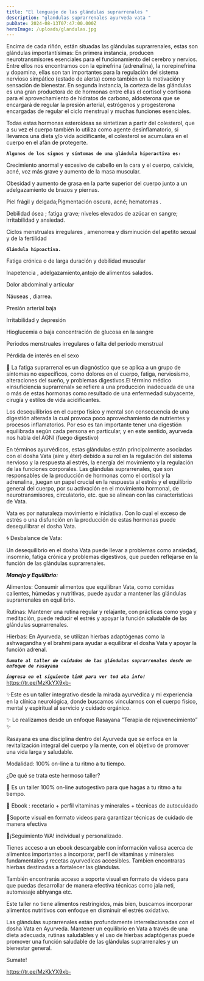 ```yaml
---
title: "El lenguaje de las glándulas suprarrenales "
description: "glandulas suprarrenales ayurveda vata "
pubDate: 2024-08-13T07:47:00.000Z
heroImage: /uploads/glandulas.jpg
---
```

Encima de cada riñón, están situadas las glándulas suprarrenales, estas son glándulas importantísimas: En primera instancia, producen neurotransmisores esenciales para el funcionamiento del cerebro y nervios. Entre ellos nos encontramos con la epinefrina (adrenalina), la norepinefrina y dopamina, ellas son tan importantes para la regulación del sistema nervioso simpático (estado de alerta) como también en la motivación y sensación de bienestar. En segunda instancia, la corteza de las glándulas es una gran productora de de hormonas entre ellas el cortisol y cortisona para el aprovechamiento de hidratos de carbono, aldosterona que se encargará de regular la presión arterial, estrógenos y progesterona encargadas de regular el ciclo menstrual y muchas funciones esenciales.

Todas estas hormonas esteroideas se sintetizan a partir del colesterol, que a su vez el cuerpo también lo utiliza como agente desinflamatorio, si llevamos una dieta y/o vida acidificante, el colesterol se acumulara en el cuerpo en el afán de protegerte.

**`Algunos de los signos y síntomas de una glándula hiperactiva es:`**

Crecimiento anormal y excesivo de cabello en la cara y el cuerpo, calvicie, acné, voz más grave y aumento de la masa muscular.

Obesidad y aumento de grasa en la parte superior del cuerpo junto a un adelgazamiento de brazos y piernas.

Piel frágil y delgada;Pigmentación oscura, acné; hematomas .

Debilidad ósea ; fatiga grave; niveles elevados de azúcar en sangre; irritabilidad y ansiedad.

Ciclos menstruales irregulares , amenorrea y disminución del apetito sexual y de la fertilidad

**`Glándula hipoactiva.`**

Fatiga crónica o de larga duración y debilidad muscular

Inapetencia , adelgazamiento,antojo de alimentos salados.

Dolor abdominal y articular

Náuseas , diarrea.

Presión arterial baja

Irritabilidad y depresión

Hioglucemia o baja concentración de glucosa en la sangre

Periodos menstruales irregulares o falta del periodo menstrual

Pérdida de interés en el sexo

🍃 La fatiga suprarrenal es un diagnóstico que se aplica a un grupo de síntomas no específicos, como dolores en el cuerpo, fatiga, nerviosismo, alteraciones del sueño, y problemas digestivos.El término médico «insuficiencia suprarrenal» se refiere a una producción inadecuada de una o más de estas hormonas como resultado de una enfermedad subyacente, cirugía y estilos de vida acidificantes.

Los desequilibrios en el cuerpo físico y mental son consecuencia de una digestión alterada la cual provoca poco aprovechamiento de nutrientes y procesos inflamatorios. Por eso es tan importante tener una digestión equilibrada según cada persona en particular, y en este sentido, ayurveda nos habla del AGNI (fuego digestivo)

En términos ayurvédicos, estas glándulas están principalmente asociadas con el dosha Vata (aire y éter) debido a su rol en la regulación del sistema nervioso y la respuesta al estrés, la energía del movimiento y la regulación de las funciones corporales. Las glándulas suprarrenales, que son responsables de la producción de hormonas como el cortisol y la adrenalina, juegan un papel crucial en la respuesta al estrés y el equilibrio general del cuerpo, por su activación en el movimiento hormonal, de neurotransmisores, circulatorio, etc. que se alinean con las características de Vata.

Vata es por naturaleza movimiento e iniciativa. Con lo cual el exceso de estrés o una disfunción en la producción de estas hormonas puede desequilibrar el dosha Vata.

🌀 Desbalance de Vata:

Un desequilibrio en el dosha Vata puede llevar a problemas como ansiedad, insomnio, fatiga crónica y problemas digestivos, que pueden reflejarse en la función de las glándulas suprarrenales.

***Manejo y Equilibrio:***

Alimentos: Consumir alimentos que equilibran Vata, como comidas calientes, húmedas y nutritivas, puede ayudar a mantener las glándulas suprarrenales en equilibrio.

Rutinas: Mantener una rutina regular y relajante, con prácticas como yoga y meditación, puede reducir el estrés y apoyar la función saludable de las glándulas suprarrenales.

Hierbas: En Ayurveda, se utilizan hierbas adaptógenas como la ashwagandha y el brahmi para ayudar a equilibrar el dosha Vata y apoyar la función adrenal.

***`Sumate al taller de cuidados de las glándulas suprarrenales desde un enfoque de rasayana`*** 

***`ingresa en el siguiente link para ver tod ala info!`*** <https://tr.ee/MzKkYX9xb->

✨Este es un taller integrativo desde la mirada ayurvédica y mi experiencia en la clínica neurológica, donde buscamos vincularnos con el cuerpo físico, mental y espiritual al servicio y cuidado orgánico. 

✨ Lo realizamos desde un enfoque Rasayana "Terapia de rejuvenecimiento” ✨

 Rasayana es una disciplina dentro del Ayurveda que se enfoca en la revitalización integral del cuerpo y la mente, con el objetivo de promover una vida larga y saludable.

Modalidad: 100% on-line a tu ritmo a tu tiempo.

¿De qué se trata este hermoso taller?

🍃 Es un taller 100% on-line autogestivo para que hagas a tu ritmo a tu tiempo.

🍃 Ebook : recetario + perfil vitaminas y minerales + técnicas de autocuidado

🍃Soporte visual en formato videos para garantizar técnicas de cuidado de manera efectiva

🍃¡Seguimiento WA! individual y personalizado.

Tienes acceso a un ebook descargable con información valiosa acerca de alimentos importantes a incorporar, perfil de vitaminas y minerales fundamentales y recetas ayurvedicas accesibles.  Tambien encontraras hierbas destinadas a fortalecer las glándulas.

También encontrarás acceso a soporte visual en formato de videos para que puedas desarrollar de manera efectiva técnicas como jala neti, automasaje abhyanga etc.

Este taller no tiene alimentos restringidos, más bien, buscamos incorporar alimentos nutritivos con enfoque en disminuir el estrés oxidativo.

Las glándulas suprarrenales están profundamente interrelacionadas con el dosha Vata en Ayurveda. Mantener un equilibrio en Vata a través de una dieta adecuada, rutinas saludables y el uso de hierbas adaptógenas puede promover una función saludable de las glándulas suprarrenales y un bienestar general.



Sumate! 

https://tr.ee/MzKkYX9xb-
